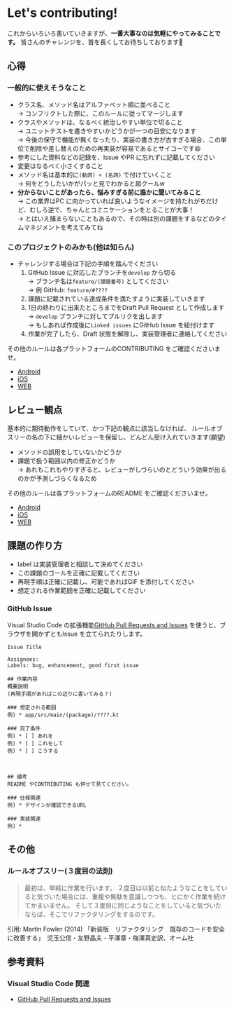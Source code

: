 # Let's contributing!
これからいろいろ書いていきますが、**一番大事なのは気軽にやってみることです。**
皆さんのチャレンジを、首を長くしてお待ちしております:bow:

## 心得
### 一般的に使えそうなこと
* クラス名、メソッド名はアルファベット順に並べること<br />
→ コンフリクトした際に、このルールに従ってマージします
* クラスやメソッドは、なるべく統治しやすい単位で切ること<br />
→ ユニットテストを書きやすいかどうかが一つの目安になります<br />
→ 今後の保守で機能が無くなったり、実装の書き方が古すぎる場合、この単位で削除や差し替えのための再実装が容易であるとサイコーです:laughing:
* 参考にした資料などの記録を、Issue やPR に忘れずに記載してください
* 変更はなるべく小さくすること
* メソッド名は基本的に```(動詞) + (名詞)``` で付けていくこと<br />
→ 何をどうしたいかがパッと見でわかると超クールw
* **分からないことがあったら、悩みすぎる前に誰かに聞いてみること**<br />
→ この業界はPC に向かっていれば良いようなイメージを持たれがちだけど、むしろ逆で、ちゃんとコミニケーションをとることが大事！<br />
→ とはいえ捕まらないこともあるので、その時は別の課題をするなどのタイムマネジメントを考えてみてね

### このプロジェクトのみかも(他は知らん)
* チャレンジする場合は下記の手順を踏んでください
    1. GitHub Issue に対応したブランチを```develop``` から切る<br />
    → ブランチ名は```feature/(課題番号)``` としてください<br />
    → 例 GitHub: ```feature/#????```
    2. 課題に記載されている達成条件を満たすように実装していきます
    3. 1日の終わりに出来たところまでをDraft Pull Request として作成します<br />
    → ```develop``` ブランチに対してプルリクを出します<br />
    → もしあれば作成後に```Linked issues``` にGitHub Issue を紐付けます
    4. 作業が完了したら、Draft 状態を解除し、実装管理者に連絡してください

その他のルールは各プラットフォームのCONTRIBUTING をご確認くださいませ。
* [Android](./android/docs/CONTRIBUTING.md)
* [iOS](./iOS/docs/CONTRIBUTING.md)
* [WEB](./docs/CONTRIBUTING.md)



## レビュー観点
基本的に期待動作をしていて、かつ下記の観点に該当しなければ、
ルールオブスリーの名の下に細かいレビューを保留し、どんどん受け入れていきます(願望)

* メソッドの誤用をしていないかどうか<br />
* 課題で扱う範囲以内の修正かどうか<br />
→ あれもこれもやりすぎると、レビューがしづらいのとどういう効果が出るのかが予測しづらくなるため

その他のルールは各プラットフォームのREADME をご確認くださいませ。
* [Android](./android/README.md)
* [iOS](./iOS/README.md)
* [WEB](./mainapp/README.md)



## 課題の作り方
* label は実装管理者と相談して決めてください
* この課題のゴールを正確に記載してください
* 再現手順は正確に記載し、可能であればGIF を添付してください
* 想定される作業範囲を正確に記載してください

### GitHub Issue
Visual Studio Code の拡張機能[GitHub Pull Requests and Issues] を使うと、ブラウザを開かずともIssue を立てられたりします。

```
Issue Title

Assignees:
Labels: bug, enhancement, good first issue

## 作業内容
概要説明
(再現手順があればこの辺りに書いてみる？)

### 想定される範囲
例) * app/src/main/(package)/????.kt

### 完了条件
例) * [ ] あれを
例) * [ ] これをして
例) * [ ] こうする



## 備考
README やCONTRIBUTING も併せて見てください。

### 仕様関連
例) * デザインが確認できるURL

### 実装関連
例) * 
```



## その他
### ルールオブスリー(３度目の法則)
> 最初は、単純に作業を行います。
> ２度目は以前と似たようなことをしていると気づいた場合には、重複や無駄を意識しつつも、とにかく作業を続けてかまいません。
> そして３度目に同じようなことをしていると気づいたならば、そこでリファクタリングをするのです。

引用: Martin Fowler (2014) 「新装版　リファクタリング　既存のコードを安全に改善する」　児玉公信・友野晶夫・平澤章・梅澤真史訳、オーム社



## 参考資料
### Visual Studio Code 関連
* [GitHub Pull Requests and Issues]



[GitHub Pull Requests and Issues]: https://marketplace.visualstudio.com/items?itemName=GitHub.vscode-pull-request-github

